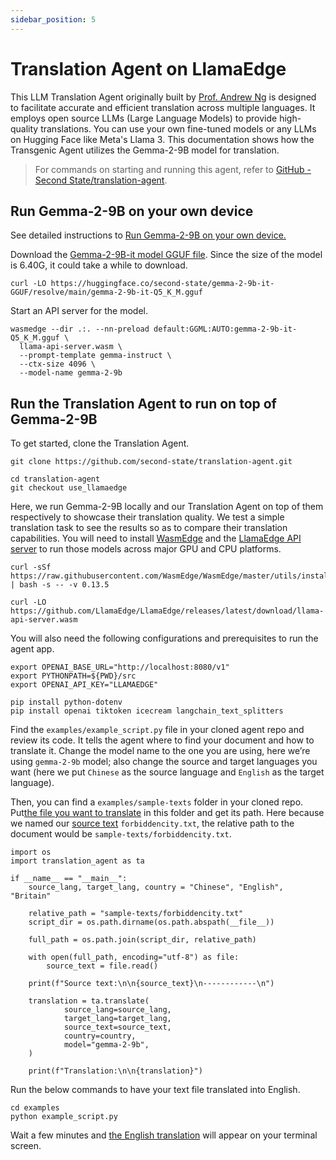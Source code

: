 ```yaml
---
sidebar_position: 5
---
```


# Translation Agent on LlamaEdge

This LLM Translation Agent originally built by [Prof. Andrew Ng](https://www.linkedin.com/posts/andrewyng_github-andrewyngtranslation-agent-activity-7206347897938866176-5tDJ/) is designed to facilitate accurate and efficient translation across multiple languages. It employs open source LLMs (Large Language Models) to provide high-quality translations. You can use your own fine-tuned models or any LLMs on Hugging Face like Meta's Llama 3. This documentation shows how the Transgenic Agent utilizes the Gemma-2-9B model for translation.


>For commands on starting and running this agent, refer to [GitHub - Second State/translation-agent](https://github.com/second-state/translation-agent/blob/use_llamaedge/step-by-step-use-LocalAI.md).


## Run Gemma-2-9B on your own device

See detailed instructions to [Run Gemma-2-9B on your own device.](https://www.secondstate.io/articles/gemma-2-9b/)

Download the [Gemma-2-9B-it model GGUF file](https://huggingface.co/second-state/gemma-2-9b-it-GGUF). Since the size of the model is 6.40G, it could take a while to download.

```
curl -LO https://huggingface.co/second-state/gemma-2-9b-it-GGUF/resolve/main/gemma-2-9b-it-Q5_K_M.gguf
```

Start an API server for the model.

```
wasmedge --dir .:. --nn-preload default:GGML:AUTO:gemma-2-9b-it-Q5_K_M.gguf \
  llama-api-server.wasm \
  --prompt-template gemma-instruct \
  --ctx-size 4096 \
  --model-name gemma-2-9b
```

## Run the Translation Agent to run on top of Gemma-2-9B

To get started, clone the Translation Agent.

```
git clone https://github.com/second-state/translation-agent.git
    
cd translation-agent
git checkout use_llamaedge
```

Here, we run Gemma-2-9B locally and our Translation Agent on top of them respectively to showcase their translation quality. We test a simple translation task to see the results so as to compare their translation capabilities. You will need to install [WasmEdge](https://github.com/WasmEdge/WasmEdge) and the [LlamaEdge API server](https://github.com/LlamaEdge/LlamaEdge) to run those models across major GPU and CPU platforms.

```
curl -sSf https://raw.githubusercontent.com/WasmEdge/WasmEdge/master/utils/install_v2.sh | bash -s -- -v 0.13.5

curl -LO https://github.com/LlamaEdge/LlamaEdge/releases/latest/download/llama-api-server.wasm
```

You will also need the following configurations and prerequisites to run the agent app.

```
export OPENAI_BASE_URL="http://localhost:8080/v1"
export PYTHONPATH=${PWD}/src
export OPENAI_API_KEY="LLAMAEDGE"

pip install python-dotenv
pip install openai tiktoken icecream langchain_text_splitters
```

Find the `examples/example_script.py` file in your cloned agent repo and review its code. It tells the agent where to find your document and how to translate it. Change the model name to the one you are using, here we’re using `gemma-2-9b` model; also change the source and target languages you want (here we put `Chinese` as the source language and `English` as the target language).

Then, you can find a `examples/sample-texts` folder in your cloned repo. Put[the file you want to translate](https://hackmd.io/tdLiVR3TSc-8eVg_E-j9QA?view#Source-text-Intro-of-Forbidden-City) in this folder and get its path. Here because we named our [source text](https://hackmd.io/tdLiVR3TSc-8eVg_E-j9QA?view#Source-text-Intro-of-Forbidden-City) `forbiddencity.txt`, the relative path to the document would be `sample-texts/forbiddencity.txt`.

```
import os  
import translation_agent as ta  
    
if __name__ == "__main__":
    source_lang, target_lang, country = "Chinese", "English", "Britain"
    
    relative_path = "sample-texts/forbiddencity.txt"
    script_dir = os.path.dirname(os.path.abspath(__file__))
    
    full_path = os.path.join(script_dir, relative_path)
    
    with open(full_path, encoding="utf-8") as file:
        source_text = file.read()
    
    print(f"Source text:\n\n{source_text}\n------------\n")
    
    translation = ta.translate(
            source_lang=source_lang,
            target_lang=target_lang,
            source_text=source_text,
            country=country,
            model="gemma-2-9b",
    )
    
    print(f"Translation:\n\n{translation}")
```


Run the below commands to have your text file translated into English.

```
cd examples    
python example_script.py
```

Wait a few minutes and [the English translation](https://hackmd.io/tdLiVR3TSc-8eVg_E-j9QA?view#English-Translation-by-Gemma-2-9B) will appear on your terminal screen.



